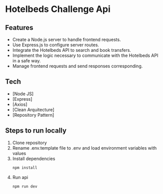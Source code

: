 # Hotelbeds Challenge Api
## Features
 - Create a Node.js server to handle frontend requests.
 - Use Express.js to configure server routes.
 - Integrate the Hotelbeds API to search and book transfers.
 - Implement the logic necessary to communicate with the Hotelbeds API
in a safe way.
 - Manage frontend requests and send responses
corresponding.

## Tech

- [Node JS] 
- [Express] 
- [Axios] 
- [Clean Arquitecture]
- [Repository Pattern]

## Steps to run locally 

 1. Clone repository
 2. Rename .env.template file to .env and load environment variables with values
 3. Install dependencies
    ```sh
    npm install 
    ```
 4. Run api 
    ```sh
    npm run dev
    ```